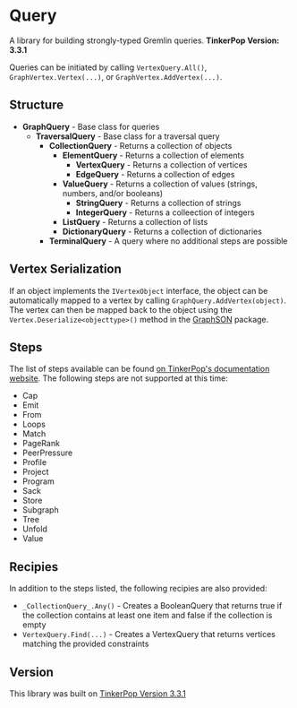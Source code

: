 ﻿# Query
A library for building strongly-typed Gremlin queries. __TinkerPop Version: 3.3.1__

Queries can be initiated by calling `VertexQuery.All()`, `GraphVertex.Vertex(...)`, or `GraphVertex.AddVertex(...)`. 

## Structure
- **GraphQuery** - Base class for queries
  - **TraversalQuery** - Base class for a traversal query
    - **CollectionQuery** - Returns a collection of objects
      - **ElementQuery** - Returns a collection of elements
        - **VertexQuery** - Returns a collection of vertices
        - **EdgeQuery** - Returns a collection of edges
      - **ValueQuery** - Returns a collection of values (strings, numbers, and/or booleans)
        - **StringQuery** - Returns a collection of strings
        - **IntegerQuery** - Returns a colleection of integers
      - **ListQuery** - Returns a collection of lists
      - **DictionaryQuery** - Returns a collection of dictionaries
    - **TerminalQuery** - A query where no additional steps are possible

## Vertex Serialization

If an object implements the `IVertexObject` interface, the object can be automatically mapped to a vertex by calling `GraphQuery.AddVertex(object)`. The vertex can then be mapped back to the object using the `Vertex.Deserialize<objecttype>()` method in the [GraphSON](../GraphSON) package. 

## Steps
The list of steps available can be found [on TinkerPop's documentation website](http://tinkerpop.apache.org/docs/3.3.1/reference/#graph-traversal-steps). The following steps are not supported at this time:
- Cap
- Emit
- From
- Loops
- Match
- PageRank
- PeerPressure
- Profile
- Project
- Program
- Sack
- Store
- Subgraph
- Tree
- Unfold
- Value

## Recipies

In addition to the steps listed, the following recipies are also provided:
- `_CollectionQuery_.Any()` - Creates a BooleanQuery that returns true if the collection contains at least one item and false if the collection is empty
- `VertexQuery.Find(...)` - Creates a VertexQuery that returns vertices matching the provided constraints

## Version
This library was built on [TinkerPop Version 3.3.1](http://tinkerpop.apache.org/docs/3.3.1/reference/)
